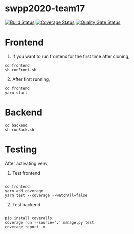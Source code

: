 # swpp2020-team17
[![Build Status](https://travis-ci.org/swsnu/swpp2020-team17.svg?branch=master)](https://travis-ci.org/swsnu/swpp2020-team17)
[![Coverage Status](https://coveralls.io/repos/github/swsnu/swpp2019-team17/badge.svg?branch=master)](https://coveralls.io/github/swsnu/swpp2019-team17?branch=master)
[![Quality Gate Status](https://sonarcloud.io/api/project_badges/measure?project=swsnu_swpp2019-team17&metric=alert_status)](https://sonarcloud.io/dashboard?id=swsnu_swpp2019-team17)


# Frontend
1. If you want to run frontend for the first time after cloning,
<pre><code>cd frontend   
sh runFront.sh
</code></pre>

2. After first running,
<pre><code>cd frontend   
yarn start
</code></pre>

# Backend
<pre><code>cd backend
sh runBack.sh
</code></pre>

# Testing
After activating venv,
1. Test frontend
<pre><code>
cd frontend   
yarn add coverage
yarn test --coverage --watchAll=false
</code></pre>

2. Test backend
<pre><code>
pip install coveralls
coverage run --source='.' manage.py test
coverage report -m
</code></pre>

